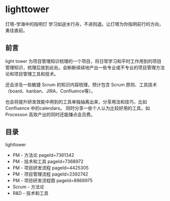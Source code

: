 # lighttower
灯塔-学海中的指明灯
学习如逆水行舟，不进则退。让灯塔为你指明前行的方向，勇往直前。

## 前言
light tower 为项目管理知识梳理的一个项目，将日常学习和平时工作用到的项目管理知识，梳理后放到此处。会断断续续地产出一些专业或不专业的项目管理方法论和项目管理工具和技术。

还会涉及一些敏捷 Scrum 的知识内容梳理，预计包含 Scrum 原则、工具技术（board、kanban、JIRA、Confluence等）。

也会将提升研发效能中用到的工具单独抽离出来，分享用法和技巧，比如 Confluence 中的calendars。
同时分享一些个人认为比较好用的工具，如 Processon  高效产出的同时还能赚点会员费。

## 目录
lighttower
- PM - 方法论 pageId=7361342
- PM - 技术和工具 pageId=7368972
- PM - 项目研发流程 pageId=4425305
- PM - 项目管理流程 pageId=2392742
- PM - 项目研发流程图 pageId=8868975
- Scrum - 方法论
- R&D - 技术和工具
